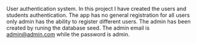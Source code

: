 User authentication system.
In this project I have created the users and students authentication.
The app has no general registration for all users only admin has the ability to register different users.
The admin has been created by runing the database seed.
The admin email is admin@admin.com while the password is admin.
